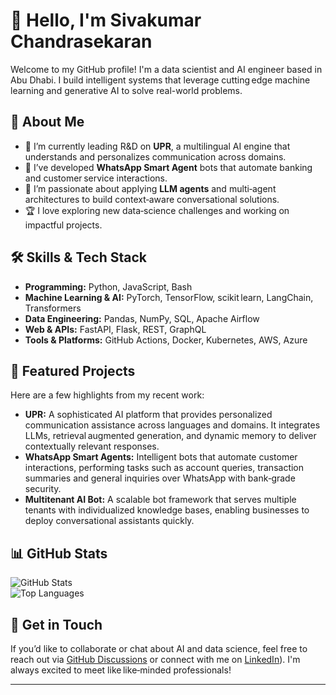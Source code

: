 # 👋 Hello, I'm Sivakumar Chandrasekaran  
Welcome to my GitHub profile! I'm a data scientist and AI engineer based in Abu Dhabi. I build intelligent systems that leverage cutting edge machine learning and generative AI to solve real-world problems.  

## 🌟 About Me  
- 🔭 I’m currently leading R&D on **UPR**, a multilingual AI engine that understands and personalizes communication across domains.  
- 📱 I’ve developed **WhatsApp Smart Agent** bots that automate banking and customer service interactions.  
- 🧠 I’m passionate about applying **LLM agents** and multi‑agent architectures to build context‑aware conversational solutions.  
- 🏆 I love exploring new data‑science challenges and working on impactful projects.  

## 🛠️ Skills & Tech Stack  
- **Programming:** Python, JavaScript, Bash  
- **Machine Learning & AI:** PyTorch, TensorFlow, scikit learn, LangChain, Transformers  
- **Data Engineering:** Pandas, NumPy, SQL, Apache Airflow  
- **Web & APIs:** FastAPI, Flask, REST, GraphQL  
- **Tools & Platforms:** GitHub Actions, Docker, Kubernetes, AWS, Azure  

## 🚀 Featured Projects  
Here are a few highlights from my recent work:  
- **UPR:** A sophisticated AI platform that provides personalized communication assistance across languages and domains. It integrates LLMs, retrieval augmented generation, and dynamic memory to deliver contextually relevant responses.  
- **WhatsApp Smart Agents:** Intelligent bots that automate customer interactions, performing tasks such as account queries, transaction summaries and general inquiries over WhatsApp with bank‑grade security.  
- **Multitenant AI Bot:** A scalable bot framework that serves multiple tenants with individualized knowledge bases, enabling businesses to deploy conversational assistants quickly.  

## 📊 GitHub Stats  
![GitHub Stats](https://github-readme-stats.vercel.app/api?username=uaesivakumar&show_icons=true&hide_rank=false)  
![Top Languages](https://github-readme-stats.vercel.app/api/top-langs/?username=uaesivakumar&layout=compact&hide=Jupyter%20Notebook&langs_count=8)  

## 💌 Get in Touch  
If you’d like to collaborate or chat about AI and data science, feel free to reach out via [GitHub Discussions](https://github.com/uaesivakumar/uaesivakumar/discussions) or connect with me on [LinkedIn]([https://www.linkedin.com/in/uaesivakumar/)). I'm always excited to meet like like‑minded professionals!  

---  
